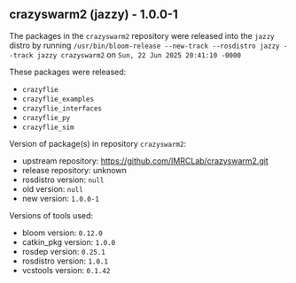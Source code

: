 ## crazyswarm2 (jazzy) - 1.0.0-1

The packages in the `crazyswarm2` repository were released into the `jazzy` distro by running `/usr/bin/bloom-release --new-track --rosdistro jazzy --track jazzy crazyswarm2` on `Sun, 22 Jun 2025 20:41:10 -0000`

These packages were released:
- `crazyflie`
- `crazyflie_examples`
- `crazyflie_interfaces`
- `crazyflie_py`
- `crazyflie_sim`

Version of package(s) in repository `crazyswarm2`:

- upstream repository: https://github.com/IMRCLab/crazyswarm2.git
- release repository: unknown
- rosdistro version: `null`
- old version: `null`
- new version: `1.0.0-1`

Versions of tools used:

- bloom version: `0.12.0`
- catkin_pkg version: `1.0.0`
- rosdep version: `0.25.1`
- rosdistro version: `1.0.1`
- vcstools version: `0.1.42`


